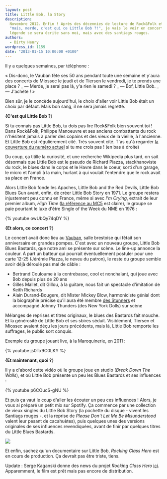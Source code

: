 ```yaml
---
layout: post
title: Little Bob, la Story
description:
  Novembre 2012. Enfin ! Après des décennies de lecture de Rock&Folk et de
  "mais, merde, c'est qui ce Little Bob ?!", je vais le voir en concert. La
  légende se sera écrite sans moi, mais avec des santiags rouges.
authors:
  - Dirty Henry
wordpress_id: 1159
date: "2013-01-15 10:00:00 +0100"
---
```


Il y a quelques semaines, par téléphone :

« Dis-donc, le Vauban fête ses 50 ans pendant toute une semaine et y'aura des
concerts de Miossec le jeudi et de Tiersen le vendredi, je te prends une place ?
_ — Merde, je serai pas là, y'a rien le samedi ? _ — Bof, Little Bob. \_ —
J'achète ! »

Bien sûr, je le concède aujourd'hui, le choix d'aller voir Little Bob était un
choix par défaut. Mais bon sang, il ne sera jamais regretté.

**{C'est qui Little Bob ?**}

Si tu connais pas Little Bob, tu dois pas lire Rock&Folk bien souvent toi ! Dans
Rock&Folk, Philippe Manoeuvre et ses anciens combattants du rock n'hésitent
jamais à parler des copains et des vieux de la vieille, à l'ancienne. Et Little
Bob est régulièrement cité. Très souvent cité. T'as qu'à regarder
[la couverture du numéro actuel](http://www.rocknfolk.com/site/accueil.php) si
tu me crois pas ! (en bas à droite)

Du coup, ça titille la curiosité, et une recherche Wikipedia plus tard, on sait
désormais que Little Bob est le pseudo de Richard Piazza, stackhanoviste du
rock, le blues dans le corps et le Havre dans le coeur, sorti d'un garage, le
micro et l'ampli à la main, hurlant à qui voulait l'entendre que le rock avait
sa place en France.

Alors Little Bob fonde les Apaches, Little Bob and the Red Devils, Little Bob
Blues Gun avant, enfin, de créer Little Bob Story en 1971. Le groupe restera
injustement peu connu en France, même si avec _I'm Crying_, extrait de leur
premier album, _High Time_
([la référence au MC5](<http://en.wikipedia.org/wiki/High_Time_(MC5_album)>) est
claire), le groupe se paie pourtant le luxe d'être Single of the Week du NME en
1976 :

{% youtube owUbQy74qDY %}

**{Et alors, ce concert ?**}

Le concert avait donc lieu au [Vauban](http://cabaretvauban.com/), salle
brestoise qui fêtait son anniversaire en grandes pompes. C'est avec un nouveau
groupe, Little Bob Blues Bastards, que notre ami se présente sur scène. Le
line-up annonce la couleur. À part un batteur qui pourrait éventuellement
postuler pour une carte 12-25 (Jérémie Piazza, le neveu du patron), le reste du
groupe semble avoir déjà déroulé pas mal de câble :

- Bertrand Couloume à la contrebasse, cool et nonchalant, qui joue avec Bob
  depuis plus de 20 ans
- Gilles Mallet, dit Gillou, à la guitare, nous fait un spectacle d'imitation de
  Keith Richards
- Alain Durand-Bougere, dit Mister Mickey Blow, harmoniciste génial dont la
  biographie précise qu'il aura été membre
  [des Stunners](http://rockmadeinfrance.canalblog.com/archives/2012/04/09/23966320.html)
  et accompagné Johnny Thunders (des New York Dolls) sur scène

Mélanges de reprises et titres originaux, le blues des Bastards fait mouche. Et
la générosité de Little Bob et ses sbires séduit. Visiblement, Tiersen et
Miossec avaient déçu les jours précédents, mais là, Little Bob remporte les
suffrages, le public sort conquis.

Exemple du groupe jouant live, à la Maroquinerie, en 2011 :

{% youtube js0Tx9C0LKY %}

**{Et maintenant, quoi ?**}

Il y a d'abord cette vidéo où le groupe joue en studio (_Break Down The Walls_),
et où Little Bob présente un peu les Blues Bastards et ses influences :

{% youtube p6COucS-gNU %}

Et puis ça vaut le coup d'aller les écouter un peu ces influences ! Alors, je
vous ai préparé un petit mix sur Spotify. Ça commence par une collection de
vieux singles du Little Bob Story (la pochette du disque - vivent les Santiags
rouges -, et la reprise de _Please Don't Let Me Be Misunderstood_ valent leur
pesant de cacahuètes), puis quelques unes des versions originales de ses
influences revendiquées, avant de finir par quelques titres du Little Blues
Bastards.

[<img src="/squelettes/images/spotify-button.png" >](http://open.spotify.com/user/dirtyhenry/playlist/0qG09yTaExnjCI9Tb8kl3i)

Et enfin, sachez qu'un documentaire sur Little Bob, _Rocking Class Hero_ est en
cours de production. Ça devrait pas être triste, tiens.

Update : Serge Kaganski donne des news du projet _Rocking Class Hero_
[ici](http://blogs.lesinrocks.com/kaganski/2015/07/18/belles-familles-une-comedie-old-school-et-cest-rafraichissant/).
Apparemment, le film est prêt mais pas encore de distribution.
